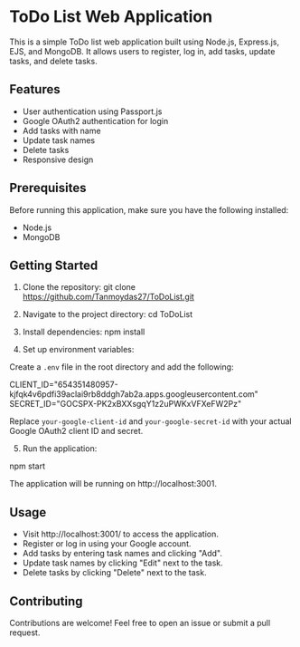 # ToDo List Web Application

This is a simple ToDo list web application built using Node.js, Express.js, EJS, and MongoDB. It allows users to register, log in, add tasks, update tasks, and delete tasks.

## Features

- User authentication using Passport.js
- Google OAuth2 authentication for login
- Add tasks with name
- Update task names
- Delete tasks
- Responsive design

## Prerequisites

Before running this application, make sure you have the following installed:

- Node.js
- MongoDB

## Getting Started

1. Clone the repository:
   git clone https://github.com/Tanmoydas27/ToDoList.git

2. Navigate to the project directory:
   cd ToDoList

3. Install dependencies:
   npm install


4. Set up environment variables:

Create a `.env` file in the root directory and add the following:

CLIENT_ID="654351480957-kjfqk4v6pdfi39aclai9rb8ddgh7ab2a.apps.googleusercontent.com"
SECRET_ID="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"


Replace `your-google-client-id` and `your-google-secret-id` with your actual Google OAuth2 client ID and secret.

5. Run the application:

npm start


The application will be running on http://localhost:3001.

## Usage

- Visit http://localhost:3001/ to access the application.
- Register or log in using your Google account.
- Add tasks by entering task names and clicking "Add".
- Update task names by clicking "Edit" next to the task.
- Delete tasks by clicking "Delete" next to the task.

## Contributing

Contributions are welcome! Feel free to open an issue or submit a pull request.



